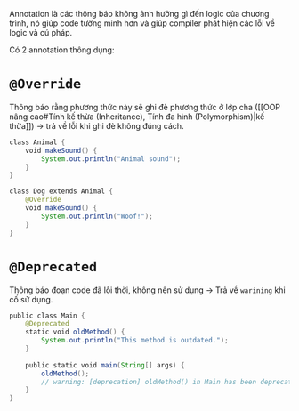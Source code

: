 
Annotation là các thông báo không ảnh hưởng gì đến logic của chương trình, nó giúp code tường minh hơn và giúp compiler phát hiện các lỗi về logic và cú pháp.

Có 2 annotation thông dụng:

# `@Override`

Thông báo rằng phương thức này sẽ ghi đè phương thức ở lớp cha ([[OOP nâng cao#Tính kế thừa (Inheritance), Tính đa hình (Polymorphism)|kế thừa]]) -> trả về lỗi khi ghi đè không đúng cách.

```java
class Animal {  
	void makeSound() {  
		System.out.println("Animal sound");  
	}  
}  

class Dog extends Animal {  
	@Override 
	void makeSound() {  
		System.out.println("Woof!");  
	}  
}
```

# `@Deprecated`

Thông báo đoạn code đã lỗi thời, không nên sử dụng -> Trả về `warining` khi cố sử dụng.

```java
public class Main {  
	@Deprecated  
	static void oldMethod() {  
		System.out.println("This method is outdated.");  
	}  
	
	public static void main(String[] args) {  
		oldMethod();
		// warning: [deprecation] oldMethod() in Main has been deprecated  
	}  
}
```


